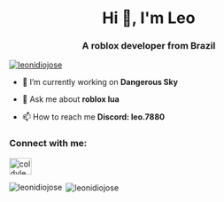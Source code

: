 <h1 align="center">Hi 👋, I'm Leo</h1>
<h3 align="center">A roblox developer from Brazil</h3>

<p align="left"> <a href="https://github.com/ryo-ma/github-profile-trophy"><img src="https://github-profile-trophy.vercel.app/?username=leonidiojose" alt="leonidiojose" /></a> </p>

- 🔭 I’m currently working on **Dangerous Sky**

- 💬 Ask me about **roblox lua**

- 📫 How to reach me **Discord: leo.7880**

<h3 align="left">Connect with me:</h3>
<p align="left">
<a href="https://twitter.com/coldyleo" target="blank"><img align="center" src="https://raw.githubusercontent.com/rahuldkjain/github-profile-readme-generator/master/src/images/icons/Social/twitter.svg" alt="coldyleo" height="30" width="40" /></a>
</p>

<p><img align="left" src="https://github-readme-stats.vercel.app/api/top-langs?username=leonidiojose&show_icons=true&locale=en&layout=compact" alt="leonidiojose" /></p>

<p>&nbsp;<img align="center" src="https://github-readme-stats.vercel.app/api?username=leonidiojose&show_icons=true&locale=en" alt="leonidiojose" /></p>
